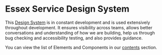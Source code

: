 # Essex Service Design System

This [Design System](contents) is in constant development and is used extensively throughout development. It ensures visibility across teams, allows better conversations and understanding of how we are building, help us through bug checking and accessibility testing, and also provides guidance.

You can view the list of Elements and Components in our [contents](contents) section.